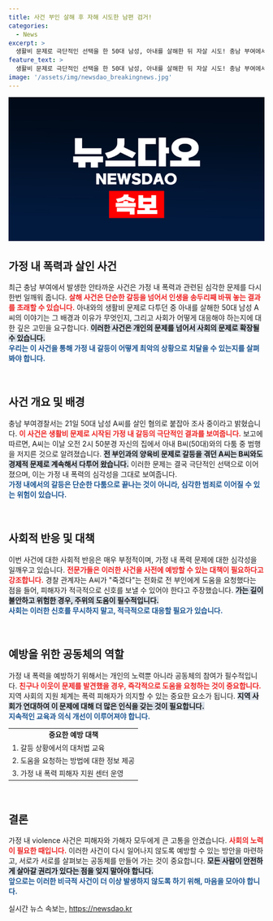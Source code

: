 ```yaml
---
title: 사건 부인 살해 후 자해 시도한 남편 검거!
categories:
  - News
excerpt: >
  생활비 문제로 극단적인 선택을 한 50대 남성, 아내를 살해한 뒤 자살 시도! 충남 부여에서 발생한 shocking 사건의 전말을 확인해 보세요.
feature_text: >
  생활비 문제로 극단적인 선택을 한 50대 남성, 아내를 살해한 뒤 자살 시도! 충남 부여에서 발생한 shocking 사건의 전말을 확인해 보세요.
image: '/assets/img/newsdao_breakingnews.jpg'
---
```


<p><img src="/assets/img/newsdao_breakingnews.jpg" alt="cryptoinkorea 속보" /></p>

<h2 data-ke-size="size26">가정 내 폭력과 살인 사건</h2>

<p data-ke-size="size16">
최근 충남 부여에서 발생한 안타까운 사건은 가정 내 폭력과 관련된 심각한 문제를 다시 한번 일깨워 줍니다. <b><span style="color: #ee2323;">살해 사건은 단순한 갈등을 넘어서 인생을 송두리째 바꿔 놓는 결과를 초래할 수 있습니다.</span></b> 아내와의 생활비 문제로 다투던 중 아내를 살해한 50대 남성 A씨의 이야기는 그 배경과 이유가 무엇인지, 그리고 사회가 어떻게 대응해야 하는지에 대한 깊은 고민을 요구합니다. <b><span style="background-color: #21538527;">이러한 사건은 개인의 문제를 넘어서 사회의 문제로 확장될 수 있습니다.</span></b> 
<br><b><span style="color: #1a5490;">우리는 이 사건을 통해 가정 내 갈등이 어떻게 최악의 상황으로 치달을 수 있는지를 살펴봐야 합니다.</span></b>
</p>

<p data-ke-size="size16">&nbsp;</p>

<h2 data-ke-size="size26">사건 개요 및 배경</h2>

<p data-ke-size="size16">
충남 부여경찰서는 21일 50대 남성 A씨를 살인 혐의로 붙잡아 조사 중이라고 밝혔습니다. <b><span style="color: #ee2323;">이 사건은 생활비 문제로 시작된 가정 내 갈등의 극단적인 결과를 보여줍니다.</span></b> 보고에 따르면, A씨는 이날 오전 2시 50분경 자신의 집에서 아내 B씨(50대)와의 다툼 중 범행을 저지른 것으로 알려졌습니다. <b><span style="background-color: #21538527;">전 부인과의 양육비 문제로 갈등을 겪던 A씨는 B씨와도 경제적 문제로 계속해서 다투어 왔습니다.</span></b> 이러한 문제는 결국 극단적인 선택으로 이어졌으며, 이는 가정 내 폭력의 심각성을 그대로 보여줍니다.
<br><b><span style="color: #1a5490;">가정 내에서의 갈등은 단순한 다툼으로 끝나는 것이 아니라, 심각한 범죄로 이어질 수 있는 위험이 있습니다.</span></b>
</p>

<p data-ke-size="size16">&nbsp;</p>

<h2 data-ke-size="size26">사회적 반응 및 대책</h2>

<p data-ke-size="size16">
이번 사건에 대한 사회적 반응은 매우 부정적이며, 가정 내 폭력 문제에 대한 심각성을 일깨우고 있습니다. <b><span style="color: #ee2323;">전문가들은 이러한 사건을 사전에 예방할 수 있는 대책이 필요하다고 강조합니다.</span></b> 경찰 관계자는 A씨가 "죽겠다"는 전화로 전 부인에게 도움을 요청했다는 점을 들어, 피해자가 적극적으로 신호를 보낼 수 있어야 한다고 주장했습니다. <b><span style="background-color: #21538527;">가는 길이 불안하고 위험한 경우, 주위의 도움이 필수적입니다.</span></b> 
<br><b><span style="color: #1a5490;">사회는 이러한 신호를 무시하지 말고, 적극적으로 대응할 필요가 있습니다.</span></b> 
</p>

<p data-ke-size="size16">&nbsp;</p>

<h2 data-ke-size="size26">예방을 위한 공동체의 역할</h2>

<p data-ke-size="size16">
가정 내 폭력을 예방하기 위해서는 개인의 노력뿐 아니라 공동체의 참여가 필수적입니다. <b><span style="color: #ee2323;">친구나 이웃이 문제를 발견했을 경우, 즉각적으로 도움을 요청하는 것이 중요합니다.</span></b> 지역 사회의 지원 체계는 폭력 피해자가 의지할 수 있는 중요한 요소가 됩니다. <b><span style="background-color: #21538527;">지역 사회가 연대하여 이 문제에 대해 더 많은 인식을 갖는 것이 필요합니다.</span></b> 
<br><b><span style="color: #1a5490;">지속적인 교육과 의식 개선이 이루어져야 합니다.</span></b>
</p>

<table style="width: 100%;">
  <tr>
    <td style="text-align: center; height: 17px;"><b>중요한 예방 대책</b></td>
  </tr>
  <tr>
    <td style="text-align: left; height: 17px;">1. 갈등 상황에서의 대처법 교육</td>
  </tr>
  <tr>
    <td style="text-align: left; height: 17px;">2. 도움을 요청하는 방법에 대한 정보 제공</td>
  </tr>
  <tr>
    <td style="text-align: left; height: 17px;">3. 가정 내 폭력 피해자 지원 센터 운영</td>
  </tr>
</table>

<p data-ke-size="size16">&nbsp;</p>

<h2 data-ke-size="size26">결론</h2>

<p data-ke-size="size16">
가정 내 violence 사건은 피해자와 가해자 모두에게 큰 고통을 안겼습니다. <b><span style="color: #ee2323;">사회의 노력이 필요한 때입니다.</span></b> 이러한 사건이 다시 일어나지 않도록 예방할 수 있는 방안을 마련하고, 서로가 서로를 살펴보는 공동체를 만들어 가는 것이 중요합니다. <b><span style="background-color: #21538527;">모든 사람이 안전하게 살아갈 권리가 있다는 점을 잊지 말아야 합니다.</span></b> 
<br><b><span style="color: #1a5490;">앞으로는 이러한 비극적 사건이 더 이상 발생하지 않도록 하기 위해, 마음을 모아야 합니다.</span></b>
</p>
실시간 뉴스 속보는, <a href="https://newsdao.kr" rel="dofollow">https://newsdao.kr</a>


